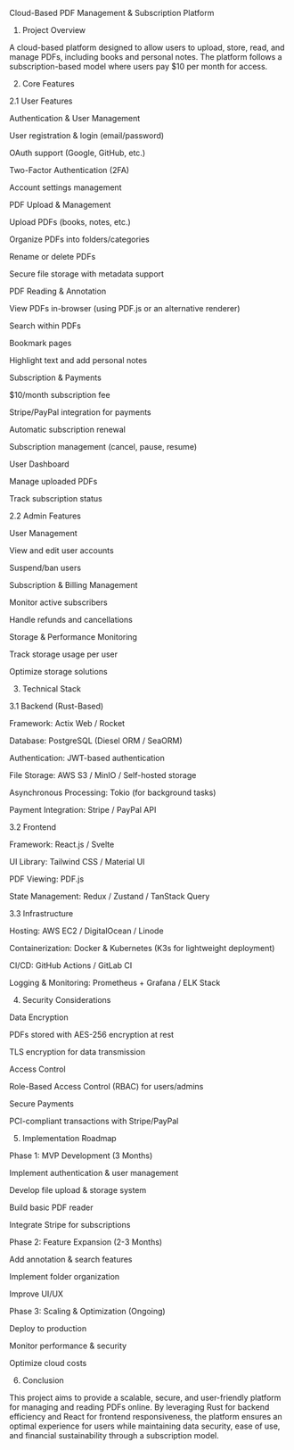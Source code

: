 Cloud-Based PDF Management & Subscription Platform

1. Project Overview

A cloud-based platform designed to allow users to upload, store, read, and manage PDFs, including books and personal notes. The platform follows a subscription-based model where users pay $10 per month for access.

2. Core Features

2.1 User Features

Authentication & User Management

User registration & login (email/password)

OAuth support (Google, GitHub, etc.)

Two-Factor Authentication (2FA)

Account settings management

PDF Upload & Management

Upload PDFs (books, notes, etc.)

Organize PDFs into folders/categories

Rename or delete PDFs

Secure file storage with metadata support

PDF Reading & Annotation

View PDFs in-browser (using PDF.js or an alternative renderer)

Search within PDFs

Bookmark pages

Highlight text and add personal notes

Subscription & Payments

$10/month subscription fee

Stripe/PayPal integration for payments

Automatic subscription renewal

Subscription management (cancel, pause, resume)

User Dashboard

Manage uploaded PDFs

Track subscription status

2.2 Admin Features

User Management

View and edit user accounts

Suspend/ban users

Subscription & Billing Management

Monitor active subscribers

Handle refunds and cancellations

Storage & Performance Monitoring

Track storage usage per user

Optimize storage solutions

3. Technical Stack

3.1 Backend (Rust-Based)

Framework: Actix Web / Rocket

Database: PostgreSQL (Diesel ORM / SeaORM)

Authentication: JWT-based authentication

File Storage: AWS S3 / MinIO / Self-hosted storage

Asynchronous Processing: Tokio (for background tasks)

Payment Integration: Stripe / PayPal API

3.2 Frontend

Framework: React.js / Svelte

UI Library: Tailwind CSS / Material UI

PDF Viewing: PDF.js

State Management: Redux / Zustand / TanStack Query

3.3 Infrastructure

Hosting: AWS EC2 / DigitalOcean / Linode

Containerization: Docker & Kubernetes (K3s for lightweight deployment)

CI/CD: GitHub Actions / GitLab CI

Logging & Monitoring: Prometheus + Grafana / ELK Stack

4. Security Considerations

Data Encryption

PDFs stored with AES-256 encryption at rest

TLS encryption for data transmission

Access Control

Role-Based Access Control (RBAC) for users/admins

Secure Payments

PCI-compliant transactions with Stripe/PayPal

5. Implementation Roadmap

Phase 1: MVP Development (3 Months)

Implement authentication & user management

Develop file upload & storage system

Build basic PDF reader

Integrate Stripe for subscriptions

Phase 2: Feature Expansion (2-3 Months)

Add annotation & search features

Implement folder organization

Improve UI/UX

Phase 3: Scaling & Optimization (Ongoing)

Deploy to production

Monitor performance & security

Optimize cloud costs

6. Conclusion

This project aims to provide a scalable, secure, and user-friendly platform for managing and reading PDFs online. By leveraging Rust for backend efficiency and React for frontend responsiveness, the platform ensures an optimal experience for users while maintaining data security, ease of use, and financial sustainability through a subscription model.

